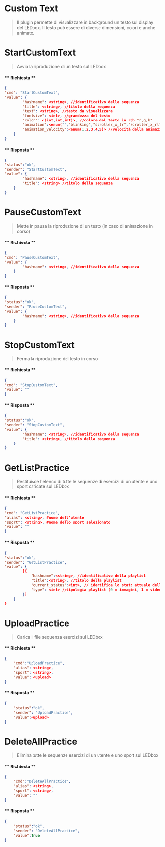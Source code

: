 # Custom Text
> Il plugin permette di visualizzare in background un testo sul display del LEDbox. Il testo può essere di diverse dimensioni, colori e anche animato.
# StartCustomText

> Avvia la riproduzione di un testo sul LEDbox
<!--  tabs:start  -->

#### ** Richiesta **

```json
{
"cmd": "StartCustomText",
"value": {
        "hashname": <string>, //identificativo della sequenza
        "title": <string>, //titolo della sequenza
        "text": <string>, //testo da visualizzare
        "fontsize": <int>, //grandezza del testo
        "color": <(int,int,int)>, //colore del testo in rgb "r,g,b"
        "animation":<enum("","blinking","scroller_x_lr","scroller_x_rl", "scroller_y_tb","scroller_y_bt")>, //tipologia di animazione
        "animation_velocity":<enum(1,2,3,4,5)> //velocità della animazione
    }
}
```

#### ** Risposta **

```json
{
"status":"ok",
"sender": "StartCustomText",
"value": {
        "hashname": <string>, //identificativo della sequenza
        "title": <string> //titolo della sequenza
    }
}
```
<!--  tabs:end  -->

# PauseCustomText

> Mette in pausa la riproduzione di un testo (in caso di animazione in corso)

<!--  tabs:start  -->

#### ** Richiesta **

```json
{
"cmd": "PauseCustomText",
"value": {
        "hashname": <string>, //identificativo della sequenza
    }
}
```

#### ** Risposta **

```json
{
"status":"ok",
"sender": "PauseCustomText",
"value": {
        "hashname": <string>, //identificativo della sequenza
    }
}
```
<!--  tabs:end  -->

# StopCustomText

> Ferma la riproduzione del testo in corso

<!--  tabs:start  -->

#### ** Richiesta **

```json
{
"cmd": "StopCustomText",
"value": ""
}
```

#### ** Risposta **

```json
{
"status":"ok",
"sender": "StopCustomText",
"value": {
        "hashname": <string>, //identificativo della sequenza
        "title": <string>, //titolo della sequenza
    }
}
```
<!--  tabs:end  -->


# GetListPractice

> Restituisce l'elenco di tutte le sequenze di esercizi di un utente e uno sport caricate sul LEDbox

<!--  tabs:start  -->

#### ** Richiesta **

```json
{
"cmd": "GetListPractice",
"alias": <string>, #nome dell'utente
"sport": <string>, #nome dello sport selezionato
"value": ""
}
```

#### ** Risposta **

```json
{
"status":"ok",
"sender": "GetListPractice",
"value": {
        [{
            "hashname":<string>, //identificativo della playlist
            "title":<string>, //titolo della playlist
            "current_status":<int>, // identifica lo stato attuale della playlist (0 = non in riproduzione; 1 = in riproduzione; 2 = in pausa)
            "type": <int> //tipologia playlist (0 = immagini, 1 = video)
        }]
    }
}
```
<!--  tabs:end  -->

# UploadPractice

> Carica il file sequenza esercizi sul LEDbox

<!--  tabs:start  -->

#### ** Richiesta **

```json
{
    "cmd":"UploadPractice",
    "alias": <string>,
    "sport": <string>,
    "value": <upload>
}
```

#### ** Risposta **

```json
{
    "status":"ok",
    "sender": "UploadPractice",
    "value":<upload>
}
```
<!--  tabs:end  -->

# DeleteAllPractice

> Elimina tutte le sequenze esercizi di un utente e uno sport sul LEDbox

<!--  tabs:start  -->

#### ** Richiesta **

```json
{
    "cmd":"DeleteAllPractice",
    "alias": <string>,
    "sport": <string>,
    "value": ""
}
```

#### ** Risposta **

```json
{
    "status":"ok",
    "sender": "DeleteAllPractice",
    "value":true
}
```
<!--  tabs:end  -->